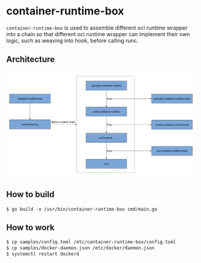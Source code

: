 # container-runtime-box
`container-runtime-box` is used to assemble different oci runtime wrapper into a chain so that different oci runtime wrapper can implement their own logic, such as weaving into hook, before calling runc.
## Architecture
![](./static/container-runtime-box-arch.png)
## How to build
```
$ go build -o /usr/bin/container-runtime-box cmd/main.go
```
## How to work
```
$ cp samples/config.toml /etc/container-runtime-box/config.toml
$ cp samples/docker-daemon.json /etc/docker/daemon.json
$ systemctl restart dockerd
```